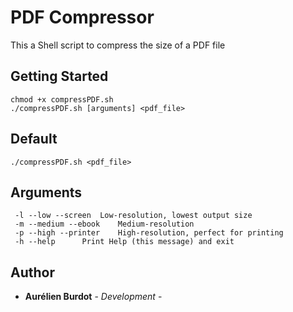 # PDF Compressor
This a Shell script to compress the size of a PDF file

## Getting Started
```
chmod +x compressPDF.sh
./compressPDF.sh [arguments] <pdf_file>
```

## Default
```
./compressPDF.sh <pdf_file>
```

## Arguments
```
 -l --low --screen	Low-resolution, lowest output size
 -m --medium --ebook	Medium-resolution
 -p --high --printer	High-resolution, perfect for printing
 -h --help		Print Help (this message) and exit
```

## Author

* **Aurélien Burdot** - *Development* -

